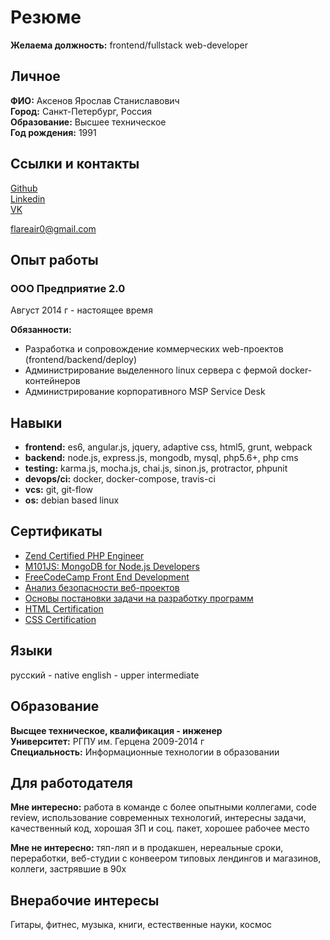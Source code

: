 # Резюме

**Желаема должность:** frontend/fullstack web-developer

## Личное

**ФИО:** Аксенов Ярослав Станиславович  
**Город:** Санкт-Петербург, Россия  
**Образование:** Высшее техническое  
**Год рождения:** 1991

## Ссылки и контакты

[Github](https://github.com/flareair/)  
[Linkedin](https://www.linkedin.com/in/axenov-yaroslav-65165075)  
[VK](https://vk.com/yarapryanik)  

flareair0@gmail.com  

## Опыт работы

### ООО Предприятие 2.0  
Август 2014 г - настоящее время  

**Обязанности:**

- Разработка и сопровождение коммерческих web-проектов (frontend/backend/deploy)
- Администрирование выделенного linux сервера с фермой docker-контейнеров
- Администрирование корпоративного MSP Service Desk

## Навыки

- **frontend:** es6, angular.js, jquery, adaptive css, html5, grunt, webpack  
- **backend:** node.js, express.js, mongodb, mysql, php5.6+, php cms  
- **testing:** karma.js, mocha.js, chai.js, sinon.js, protractor, phpunit  
- **devops/ci:** docker, docker-compose, travis-ci  
- **vcs:** git, git-flow  
- **os:** debian based linux  

## Cертификаты

- [Zend Certified PHP Engineer](http://www.zend.com/en/yellow-pages/ZEND027838)
- [M101JS: MongoDB for Node.js Developers](https://university.mongodb.com/course_completion/11c8fba976934623b8c599c494b3e84f)
- [FreeCodeCamp Front End Development](https://www.freecodecamp.com/flareair/front-end-certification)
- [Анализ безопасности веб-проектов](https://stepic.org/certificate/edae0f0025b033b43308a6ac45b7ebeb0f0eb8e8.pdf)
- [Основы постановки задачи на разработку программ](https://stepic.org/certificate/8fbb4bffc8414dbe4abfabfae282b54e058fd0dc.pdf)
- [HTML Certification](https://certification.mail.ru/certificates/44dd13e6-7784-49d3-8c79-fae58617d989/)
- [CSS Certification](https://certification.mail.ru/certificates/5dcab38b-e9ab-4323-87e4-50ca4f4ce178/)

## Языки

русский - native
english - upper intermediate


## Образование

**Высщее техническое, квалификация - инженер**  
**Университет:** РГПУ им. Герцена 2009-2014 г  
**Специальность:** Информационные технологии в образовании  

## Для работодателя

**Мне интересно:** работа в команде с более опытными коллегами, code review, использование современных технологий, интересны задачи, качественный код, хорошая ЗП и соц. пакет, хорошее рабочее место  

**Мне не интересно:** тяп-ляп и в продакшен, нереальные сроки, переработки, веб-студии с конвеером типовых лендингов и магазинов, коллеги, застрявшие в 90х  

## Внерабочие интересы

Гитары, фитнес, музыка, книги, естественные науки, космос
